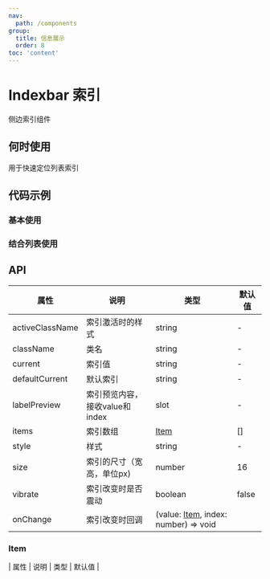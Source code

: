 ```yaml
---
nav:
  path: /components
group:
  title: 信息展示
  order: 8
toc: 'content'
---
```


# Indexbar 索引

侧边索引组件

## 何时使用

用于快速定位列表索引

## 代码示例

### 基本使用
<code src='pages/Indexbar/index'></code>

### 结合列表使用
<code src='pages/IndexbarScrollView/index'></code>

## API
| 属性 | 说明 | 类型 | 默认值 |
| -----|-----|-----|-----|
| activeClassName | 索引激活时的样式 | string | - |
| className | 类名 | string | - |
| current | 索引值 | string | - |
| defaultCurrent | 默认索引 | string | - |
| labelPreview | 索引预览内容，接收value和index | slot | - |
| items | 索引数组 | [Item](#item) | [] |
| style | 样式 | string | - |
| size | 索引的尺寸（宽高，单位px) | number | 16 |
| vibrate | 索引改变时是否震动 | boolean | false |
| onChange | 索引改变时回调 | (value: [Item](#item), index: number) => void |

### Item
| 属性 | 说明 | 类型 | 默认值 |



